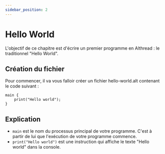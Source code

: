 ```yaml
---
sidebar_position: 2
---
```


# Hello World

L'objectif de ce chapitre est d'écrire un premier programme en Althread : le traditionnel "Hello World".

## Création du fichier
Pour commencer, il va vous falloir créer un fichier hello-world.alt contenant le code suivant :

```
main {
    print("Hello world");
}
```

## Explication

- `main` est le nom du processus principal de votre programme. C'est à partir de lui que l'exécution de votre programme commence.
- `print("Hello world")` est une instruction qui affiche le texte "Hello world" dans la console.